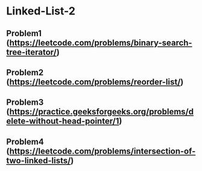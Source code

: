 # Linked-List-2

## Problem1 (https://leetcode.com/problems/binary-search-tree-iterator/)

## Problem2 (https://leetcode.com/problems/reorder-list/)

## Problem3 (https://practice.geeksforgeeks.org/problems/delete-without-head-pointer/1)

## Problem4 (https://leetcode.com/problems/intersection-of-two-linked-lists/)
